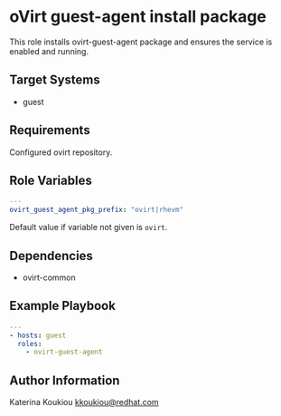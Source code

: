 oVirt guest-agent install package
=============================

This role installs ovirt-guest-agent package and
ensures the service is enabled and running.

Target Systems
--------------

* guest


Requirements
------------

Configured ovirt repository.


Role Variables
--------------

```yaml
---
ovirt_guest_agent_pkg_prefix: "ovirt|rhevm"
```

Default value if variable not given is ```ovirt```.

Dependencies
------------

* ovirt-common

Example Playbook
----------------

```yaml
---
- hosts: guest
  roles:
    - ovirt-guest-agent
```

Author Information
------------------

Katerina Koukiou
kkoukiou@redhat.com
